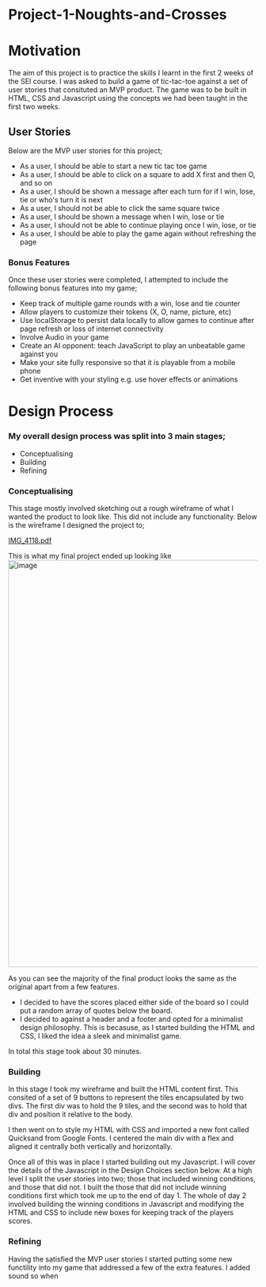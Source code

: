 # Project-1-Noughts-and-Crosses

# Motivation
The aim of this project is to practice the skills I learnt in the first 2 weeks of the SEI course. I was asked to build a game of tic-tac-toe against a set of user stories that consituted an MVP product. The game was to be built in HTML, CSS and Javascript using the concepts we had been taught in the first two weeks.


## User Stories

Below are the MVP user stories for this project;

* As a user, I should be able to start a new tic tac toe game
* As a user, I should be able to click on a square to add X first and then O, and so on
* As a user, I should be shown a message after each turn for if I win, lose, tie or who's turn it is next
* As a user, I should not be able to click the same square twice
* As a user, I should be shown a message when I win, lose or tie
* As a user, I should not be able to continue playing once I win, lose, or tie
* As a user, I should be able to play the game again without refreshing the page

### Bonus Features

Once these user stories were completed, I attempted to include the following bonus features into my game;

* Keep track of multiple game rounds with a win, lose and tie counter
* Allow players to customize their tokens (X, O, name, picture, etc)
* Use localStorage to persist data locally to allow games to continue after page refresh or loss of internet connectivity
* Involve Audio in your game
* Create an AI opponent: teach JavaScript to play an unbeatable game against you
* Make your site fully responsive so that it is playable from a mobile phone
* Get inventive with your styling e.g. use hover effects or animations

# Design Process

### My overall design process was split into 3 main stages;
* Conceptualising
* Building
* Refining

### Conceptualising

This stage mostly involved sketching out a rough wireframe of what I wanted the product to look like. This did not include any functionality. Below is the wireframe I designed the project to;

[IMG_4118.pdf](https://github.com/mmorris26/Project-1-Noughts-and-Crosses/files/11139376/IMG_4118.pdf)

This is what my final project ended up looking like
<img width="821" alt="image" src="https://user-images.githubusercontent.com/126505751/229542640-d1c5672e-e3a5-4a3c-a2e4-1efee805cffb.png">

As you can see the majority of the final product looks the same as the original apart from a few features.
* I decided to have the scores placed either side of the board so I could put a random array of quotes below the board.
* I decided to against a header and a footer and opted for a minimalist design philosophy. This is becasuse, as I started building the HTML and CSS, I liked the idea a sleek and minimalist game.

In total this stage took about 30 minutes.

### Building

In this stage I took my wireframe and built the HTML content first. This consited of a set of 9 buttons to represent the tiles encapsulated by two divs. The first div was to hold the 9 tiles, and the second was to hold that div and position it relative to the body.

I then went on to style my HTML with CSS and imported a new font called Quicksand from Google Fonts. I centered the main div with a flex and aligned it centrally both vertically and horizontally.

Once all of this was in place I started building out my Javascript. I will cover the details of the Javascript in the Design Choices section below. At a high level I split the user stories into two; those that included winning conditions, and those that did not. I built the those that did not include winning conditions first which took me up to the end of day 1. The whole of day 2 involved building the winning conditions in Javascript and modifying the HTML and CSS to include new boxes for keeping track of the players scores.

### Refining

Having the satisfied the MVP user stories I started putting some new functility into my game that addressed a few of the extra features. I added sound so when 



